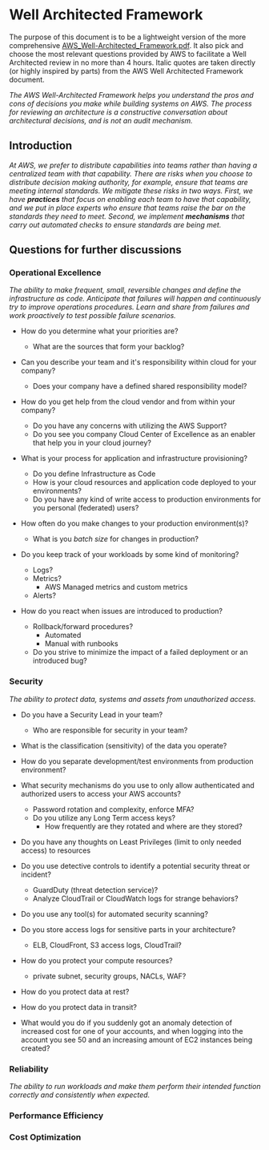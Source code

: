 # Well Architected Framework

The purpose of this document is to be a lightweight version of the more comprehensive [AWS_Well-Architected_Framework.pdf][1]. It also pick and choose the most relevant questions provided by AWS to facilitate a Well Architected review in no more than 4 hours. Italic quotes are taken directly (or highly inspired by parts) from the AWS Well Architected Framework document.

*The AWS Well-Architected Framework helps you understand the pros and cons of decisions you make while building systems on AWS. The process for reviewing an architecture is a constructive conversation about architectural decisions, and is not an audit mechanism.*


## Introduction
*At AWS, we prefer to distribute capabilities into teams rather than having a centralized team with that capability. There are risks when you choose to distribute decision making authority, for example, ensure that teams are meeting internal standards. We mitigate these risks in two ways. First, we have **practices** that focus on enabling each team to have that capability, and we put in place experts who ensure that teams raise
the bar on the standards they need to meet. Second, we implement **mechanisms** that carry out automated checks to ensure standards are being met.*


## Questions for further discussions

### Operational Excellence
*The ability to make frequent, small, reversible changes and define the infrastructure as code. Anticipate that failures will happen and continuously try to improve operations procedures. Learn and share from failures and work proactively to test possible failure scenarios.*

- How do you determine what your priorities are?
    - What are the sources that form your backlog?

- Can you describe your team and it's responsibility within cloud for your company?
    - Does your company have a defined shared responsibility model?

- How do you get help from the cloud vendor and from within your company?
    - Do you have any concerns with utilizing the AWS Support?
    - Do you see you company Cloud Center of Excellence as an enabler that help you in your cloud journey?

- What is your process for application and infrastructure provisioning?
    - Do you define Infrastructure as Code
    - How is your cloud resources and application code deployed to your environments?
    - Do you have any kind of write access to production environments for you personal (federated) users?
        
- How often do you make changes to your production environment(s)?
    - What is you *batch size* for changes in production?

- Do you keep track of your workloads by some kind of monitoring?
    - Logs? 
    - Metrics?
        - AWS Managed metrics and custom metrics
    - Alerts?

- How do you react when issues are introduced to production?
    - Rollback/forward procedures?
        - Automated
        - Manual with runbooks
    - Do you strive to minimize the impact of a failed deployment or an introduced bug?



### Security
*The ability to protect data, systems and assets from unauthorized access.*

- Do you have a Security Lead in your team?
    - Who are responsible for security in your team?

- What is the classification (sensitivity) of the data you operate?

- How do you separate development/test environments from production environment?

- What security mechanisms do you use to only allow authenticated and authorized users to access your AWS accounts?
    - Password rotation and complexity, enforce MFA?
    - Do you utilize any Long Term access keys?
        - How frequently are they rotated and where are they stored?

- Do you have any thoughts on Least Privileges (limit to only needed access) to resources

- Do you use detective controls to identify a potential security threat or incident?
    - GuardDuty (threat detection service)?
    - Analyze CloudTrail or CloudWatch logs for strange behaviors?

- Do you use any tool(s) for automated security scanning?

- Do you store access logs for sensitive parts in your architecture?
    - ELB, CloudFront, S3 access logs, CloudTrail?

- How do you protect your compute resources?
    - private subnet, security groups, NACLs, WAF?

- How do you protect data at rest?

- How do you protect data in transit?

- What would you do if you suddenly got an anomaly detection of increased cost for one of your accounts, and when logging into the account you see 50 and an increasing amount of EC2 instances being created?


### Reliability
*The ability to run workloads and make them perform their intended function correctly and consistently when expected.*


### Performance Efficiency


### Cost Optimization



[1]: https://d1.awsstatic.com/whitepapers/architecture/AWS_Well-Architected_Framework.pdf
